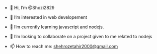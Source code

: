 - 👋 Hi, I’m @Shozi2829
- 👀 I’m interested in web developement
- 🌱 I’m currently learning javascript and nodejs.
- 💞️ I’m looking to collaborate on a project given to me related to nodejs
 
- 📫 How to reach me: shehrozetahir2000@gmail.com 


<!---
Shozi2829/Shozi2829 is a ✨ special ✨ repository because its `README.md` (this file) appears on your GitHub profile.
You can click the Preview link to take a look at your changes.
--->
